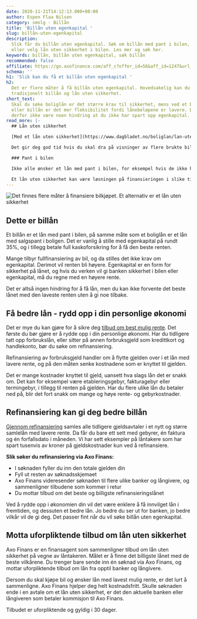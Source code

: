 ```yaml
---
date: 2020-11-21T14:12:13.000+00:00
author: Espen Flaa Nilsen
category: smnlg - Billån
title: 'Billån uten egenkapital '
slug: billån-uten-egenkapital
description:
  Slik får du billån uten egenkapital. Søk om billån med pant i bilen,
  eller velg lån uten sikkerhet i bilen. Les mer og søk her.
keywords: billån, billån uten egenkapital, søk billån
recommended: false
affiliate: https://go.axofinance.com/aff_c?offer_id=56&aff_id=1247&url_id=57&aff_sub=A68
schema: ''
h1: 'Slik kan du få et billån uten egenkapital '
h2:
  Det er flere måter å få billån uten egenkapital. Hovedsakelig kan du velge mellom
  tradisjonelt billån og lån uten sikkerhet.
short_text:
  Skal du søke boliglån er det større krav til sikkerhet, mens ved et båt-
  eller billån er det mer fleksibilitet fordi lånebeløpene er lavere. Det trenger
  derfor ikke være noen hindring at du ikke har spart opp egenkapital.
read_more: |-
  ## Lån uten sikkerhet

  [Med et lån uten sikkerhet](https://www.dagbladet.no/boliglan/lan-uten-sikkerhet) er det du som bestemmer hva pengene skal brukes til. Mange velger å bruke lånet på bil, garasjeplass, nye dekk, service eller annet de trenger til bilen. Hos Axo Finans er det helt gratis å søke lån uten sikkerhet, og etter at du mottar et tilbud har du 30 dagers betenkningstid.

  Det gir deg god tid hvis du skal dra på visninger av flere brukte biler, eller kanskje ikke helt har bestemt deg for å kjøpe bil. De fleste vil gjerne vite hvor mye de kan få i lån før de bestemmer seg for å gjennomføre kjøpet, og med Axo Finans kan du gjøre det.

  ### Pant i bilen

  Ikke alle ønsker et lån med pant i bilen, for eksempel hvis de ikke har spart opp egenkapitalen banken krever, eller i motsatt tilfelle: At bruktbilen har lavere verdi enn banken er interessert i å finansiere.

  Et lån uten sikkerhet kan være løsningen på finansieringen i slike tilfeller. Du bestemmer selv hva pengene skal gå til, og det stilles ikke krav om pant i bilen eller egenkapital.
---
```


![Det finnes flere måter å finansiere bilkjøpet. Et alternativ er et lån uten sikkerhet](/boliglan/img/billan-uten-egenkapital.jpg 'Søk billån uten egenkapital')

## Dette er billån

Et billån er et lån med pant i bilen, på samme måte som et boliglån er et lån med salgspant i boligen. Det er vanlig å stille med egenkapital på rundt 35%, og i tillegg betale full kaskoforsikring for å få den beste renten.

Mange tilbyr fullfinansiering av bil, og da stilles det ikke krav om egenkapital. Derimot vil renten bli høyere. Egenkapital er en form for sikkerhet på lånet, og hvis du verken vil gi banken sikkerhet i bilen eller egenkapital, må du regne med en høyere rente.

Det er altså ingen hindring for å få lån, men du kan ikke forvente det beste lånet med den laveste renten uten å gi noe tilbake.

## Få bedre lån - rydd opp i din personlige økonomi

Det er mye du kan gjøre for å sikre deg [tilbud om best mulig rente](https://www.dagbladet.no/boliglan/forbrukslan-rente). Det første du bør gjøre er å rydde opp i din personlige økonomi. Har du tidligere tatt opp forbrukslån, eller sitter på annen forbruksgjeld som kredittkort og handlekonto, bør du søke om refinansiering.

Refinansiering av forbruksgjeld handler om å flytte gjelden over i et lån med lavere rente, og på den måten senke kostnadene som er knyttet til gjelden.

Det er mange kostnader knyttet til gjeld, uansett hva slags lån det er snakk om. Det kan for eksempel være etableringsgebyr, fakturagebyr eller termingebyr, i tillegg til renten på gjelden. Har du flere ulike lån du betaler ned på, blir det fort snakk om mange og høye rente- og gebyrkostnader.

## Refinansiering kan gi deg bedre billån

[Gjennom refinansiering](https://www.dagbladet.no/boliglan/refinansiering) samles alle tidligere gjeldsavtaler i et nytt og større samlelån med lavere rente. Da får du bare ett sett med gebyrer, én faktura og én forfallsdato i måneden. Vi har sett eksempler på låntakere som har spart tusenvis av kroner på gjeldskostnader kun ved å refinansiere.

**Slik søker du refinansiering via Axo Finans:**

- I søknaden fyller du inn den totale gjelden din
- Fyll ut resten av søknadsskjemaet
- Axo Finans videresender søknaden til flere ulike banker og långivere, og sammenligner tilbudene som kommer i retur
- Du mottar tilbud om det beste og billigste refinansieringslånet

Ved å rydde opp i økonomien din vil det være enklere å få innvilget lån i fremtiden, og dessuten et bedre lån. Jo bedre du ser ut for banken, jo bedre vilkår vil de gi deg. Det passer fint når du vil søke billån uten egenkapital.

## Motta uforpliktende tilbud om lån uten sikkerhet

Axo Finans er en finansagent som sammenligner tilbud om lån uten sikkerhet på vegne av låntakeren. Målet er å finne det billigste lånet med de beste vilkårene. Du trenger bare sende inn én søknad via Axo Finans, og mottar uforpliktende tilbud om lån fra opptil <NumberOfBanks /></NumberOfBanks> banker og långivere.

Dersom du skal kjøpe bil og ønsker lån med lavest mulig rente, er det lurt å sammenligne. Axo Finans hjelper deg helt kostnadsfritt. Skulle søknaden ende i en avtale om et lån uten sikkerhet, er det den aktuelle banken eller långiveren som betaler kommisjon til Axo Finans.

Tilbudet er uforpliktende og gyldig i 30 dager.

<content-btn text="Søk billån her" :url="affiliate" rel="nofollow"></content-btn>
